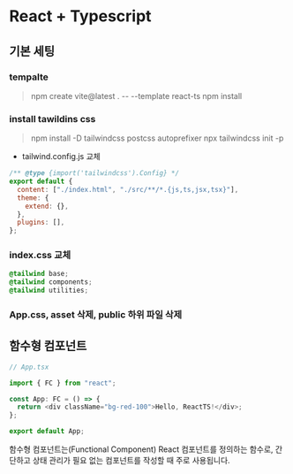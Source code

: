 # React + Typescript

## 기본 세팅

### tempalte

> npm create vite@latest . -- --template react-ts
> npm install

### install tawildins css

> npm install -D tailwindcss postcss autoprefixer
> npx tailwindcss init -p

- tailwind.config.js 교체

```javascript
/** @type {import('tailwindcss').Config} */
export default {
  content: ["./index.html", "./src/**/*.{js,ts,jsx,tsx}"],
  theme: {
    extend: {},
  },
  plugins: [],
};
```

### index.css 교체

```css
@tailwind base;
@tailwind components;
@tailwind utilities;
```

### App.css, asset 삭제, public 하위 파일 삭제

## 함수형 컴포넌트

```typescript
// App.tsx

import { FC } from "react";

const App: FC = () => {
  return <div className="bg-red-100">Hello, ReactTS!</div>;
};

export default App;
```

함수형 컴포넌트는(Functional Component) React 컴포넌트를 정의하는 함수로, 간단하고 상태 관리가 필요 없는 컴포넌트를 작성할 때 주로 사용됩니다.
